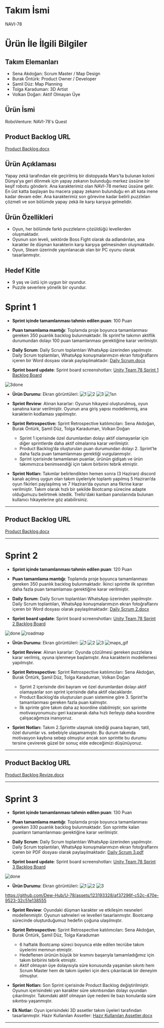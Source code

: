 # **Takım İsmi**

NAVI-78

# Ürün İle İlgili Bilgiler

## Takım Elemanları
- Sena Akdoğan: Scrum Master / Map Design
- Burak Öntürk: Product Owner / Developer 
- Şamil Düz: Map Planning
- Tolga Karaduman: 3D Artist
- Volkan Doğan: Aktif Olmayan Üye

## Ürün İsmi

RoboVenture: NAVI-78's Quest

## Product Backlog URL

[Product Backlog.docx](https://github.com/Dew-Hub/U-78/files/11782666/Product.Backlog.docx)

## Ürün Açıklaması

Yapay zekâ tarafından ele geçirilmiş bir distopyada Mars’ta bulunan koloni Dünya’ya geri dönmek için yapay zekanın bulunduğu merkez üssüne bir keşif robotu gönderir. Ana karakterimiz olan NAVI-78 merkez üssüne gelir. En üst katta başlayan bu macera yapay zekanın bulunduğu en alt kata inene kadar devam eder. Ana karakterimiz son görevine kadar belirli puzzleları çözmeli ve son bölümde yapay zekâ ile karşı karşıya gelmelidir.

## Ürün Özellikleri

- Oyun, her bölümde farklı puzzleların çözüldüğü levellerden oluşmaktadır.
- Oyunun son leveli, sektörde Boss Fight olarak da adlandırılan, ana karakter ile düşman karakterin karşı karşıya gelmesinden oluşmaktadır.
- Oyun, Steam üzerinde yayınlanacak olan bir PC oyunu olarak tasarlanmıştır.

## Hedef Kitle

- 9 yaş ve üstü için uygun bir oyundur.
- Puzzle severlere yönelik bir oyundur.

# Sprint 1

- **Sprint içinde tamamlanması tahmin edilen puan**: 100 Puan


- **Puan tamamlama mantığı**: Toplamda proje boyunca tamamlanması gereken 350 puanlık backlog bulunmaktadır. İlk sprint’te takımın aktiflik durumundan dolayı 100 puan tamamlanması gerektiğine karar verilmiştir.


- **Daily Scrum**: Daily Scrum toplantıları WhatsApp üzerinden yapılmıştır. Daily Scrum toplantıları, WhatsApp konuşmalarımızın ekran fotoğraflarını içeren bir Word dosyası olarak paylaşılmaktadır: [Daily Scrum.docx](https://github.com/Dew-Hub/U-78/files/11782675/Daily.Scrum.docx)

- **Sprint board update**: Sprint board screenshotları:
[Unity Team 78 Sprint 1 Backlog Board](https://trello.com/b/S0EaXG7N/1sprint)

![3done](https://github.com/Dew-Hub/U-78/assets/123193328/b13b6e01-c849-4ad1-81c5-23fd98e29f1b)


- **Ürün Durumu**: Ekran görüntüleri:
![1](https://github.com/Dew-Hub/U-78/assets/123193328/aa801eda-cf06-4119-8a35-2ebe8da8938d)
![2](https://github.com/Dew-Hub/U-78/assets/123193328/a3efa500-7b09-422d-9134-a086813b8536)
![3](https://github.com/Dew-Hub/U-78/assets/123193328/5254973c-c842-4183-8111-ab0a60a65e50)
![1sn](https://github.com/Dew-Hub/U-78/assets/123193328/ddb94595-f6c4-4c3d-a022-ece48c949634)

- **Sprint Review**: 
Alınan kararlar: Oyunun hikayesi oluşturulmuş, oyun sanatına karar verilmiştir. Oyunun ana giriş yapısı modellenmiş, ana karakterin kodlaması yapılmıştır. 

- **Sprint Retrospective:**
Sprint Retrospective katılımcıları: Sena Akdoğan, Burak Öntürk, Şamil Düz, Tolga Karaduman, Volkan Doğan
  - Sprint 1 içerisinde özel durumlardan dolayı aktif olamayanlar için diğer sprintlerde daha aktif olmalarına karar verilmiştir.
  - Product Backlog’da oluşturulan puan durumundan dolayı 2. Sprint’te daha fazla puan tamamlanması gerektiği vurgulanmıştır.
  - Sprint içerisinde tamamlanan puanlar, ürünün gidişatı ve ürün takımımızca benimsendiği için takım birbirini tebrik etmiştir.

- **Sprint Notları:**
Takımlar belirlendikten hemen sonra (3 Haziran) discord kanalı açılmış uygun olan takım üyeleriyle toplantı yapılmış 5 Haziran’da oyun fikirleri paylaşılmış ve 7 Haziran’da oyunun ana fikrine karar verilmiştir. Takım olarak hızlı bir şekilde Bootcamp sürecine adapte olduğumuzu belirtmek istedik.
Trello'daki kanban panolarında bulunan kullanıcı hikayelerine göz atabilirsiniz.


---

## Product Backlog URL

[Product Backlog.docx](https://github.com/Dew-Hub/U-78/files/11931696/Product.Backlog.docx)

---

# Sprint 2

- **Sprint içinde tamamlanması tahmin edilen puan**: 120 Puan


- **Puan tamamlama mantığı**: Toplamda proje boyunca tamamlanması gereken 350 puanlık backlog bulunmaktadır. İkinci sprintte ilk sprintten daha fazla puan tamamlaması gerektiğine karar verilmiştir.

- **Daily Scrum**: Daily Scrum toplantıları WhatsApp üzerinden yapılmıştır. Daily Scrum toplantıları, WhatsApp konuşmalarımızın ekran fotoğraflarını içeren bir Word dosyası olarak paylaşılmaktadır: [Daily Scrum 2.docx](https://github.com/Dew-Hub/U-78/files/11931705/Daily.Scrum.2.docx)

- **Sprint board update**: Sprint board screenshotları:
[Unity Team 78 Sprint 2 Backlog Board](https://trello.com/b/aTCsWqNO/2sprint)

![done](https://github.com/Dew-Hub/U-78/assets/123193328/8e1fc3dc-5c1d-49b5-98b0-87578f8b9a6e)
![roadmap](https://github.com/Dew-Hub/U-78/assets/123193328/278752bf-c1a1-4312-883d-01091f2c21e0)


- **Ürün Durumu**: Ekran görüntüleri:
![1](https://github.com/Dew-Hub/U-78/assets/123193328/fa0dcf32-8a34-461d-ae8a-a441893dcead)
![2](https://github.com/Dew-Hub/U-78/assets/123193328/30172614-8c80-4217-b037-4c9fdedd18a7)
![3](https://github.com/Dew-Hub/U-78/assets/123193328/06cf37c9-4752-4fea-9f34-af574eb56c10)
![maps_gif](https://github.com/Dew-Hub/U-78/assets/123193328/2150ad68-e022-4cf2-8895-224c268b99b8)

- **Sprint Review**: 
Alınan kararlar: Oyunda çözülmesi gereken puzzlelara karar verilmiş, oyuna işlenmeye başlamıştır. Ana karakterin modellemesi yapılmıştır.

- **Sprint Retrospective:**
Sprint Retrospective katılımcıları: Sena Akdoğan, Burak Öntürk, Şamil Düz, Tolga Karaduman, Volkan Doğan
  - Sprint 2 içerisinde dini bayram ve özel durumlardan dolayı aktif olamayanlar son sprint içerisinde daha aktif olacaklardır.
  - Product Backlog’da oluşturulan puan sistemine göre 3. Sprint’te tamamlanması gereken fazla puan kalmıştır.
  - İlk sprinte göre takım daha az koordine olabilmiştir, son sprintte motivasyonumuzu geri kazanarak daha hızlı ilerleyip daha koordine çalışacağımıza inanıyoruz.

- **Sprint Notları:**
Takım 2.Sprintte ulaşmak istediği puana bayram, tatil, özel durumlar vs. sebebiyle ulaşamamıştır. Bu durum takımda motivasyon kaybına sebep olmuştur ancak son sprintte bu durumu tersine çevirerek güzel bir sonuç elde edeceğimizi düşünüyoruz.


---

## Product Backlog URL

[Product Backlog Revize.docx](https://github.com/Dew-Hub/U-78/files/12065208/Product.Backlog.Revize.docx)

---

# Sprint 3

- **Sprint içinde tamamlanması tahmin edilen puan**: 130 Puan


- **Puan tamamlama mantığı**: Toplamda proje boyunca tamamlanması gereken 330 puanlık backlog bulunmaktadır. Son sprintte kalan puanların tamamlanması gerektiğine karar verilmiştir.

- **Daily Scrum**: Daily Scrum toplantıları WhatsApp üzerinden yapılmıştır. Daily Scrum toplantıları, WhatsApp konuşmalarımızın ekran fotoğraflarını içeren bir PDF dosyası olarak paylaşılmaktadır: [Daily Scrum 3.pdf](https://github.com/Dew-Hub/U-78/files/12065239/Daily.Scrum.3.pdf)

- **Sprint board update**: Sprint board screenshotları:
[Unity Team 78 Sprint 3 Backlog Board](https://trello.com/b/pqrA8bFU/3sprint)

![done](https://github.com/Dew-Hub/U-78/assets/123193328/5fdaec6f-53ac-4849-a967-4cd750f86452)


- **Ürün Durumu**: Ekran görüntüleri:
![1](https://github.com/Dew-Hub/U-78/assets/123193328/89cd09a2-9c5a-4082-b446-8cbada963e9c)
![2](https://github.com/Dew-Hub/U-78/assets/123193328/9310ab7a-c07c-4079-aea3-f8d5301ad144)
![3](https://github.com/Dew-Hub/U-78/assets/123193328/279f51d0-66d7-45b1-bc7f-fcfce6a085ee)


https://github.com/Dew-Hub/U-78/assets/123193328/af37296f-c52c-470e-9523-32c51e138555



- **Sprint Review**:
Oyundaki düşman karakter ve etkileşim nesneleri modellenmiştir. Oyunun sahneleri ve levelleri tasarlanmıştır. Bootcamp sürecinde oluşturduğumuz hedefin çoğuna ulaşılmıştır.

- **Sprint Retrospective:**
Sprint Retrospective katılımcıları: Sena Akdoğan, Burak Öntürk, Şamil Düz, Tolga Karaduman
  - 6 haftalık Bootcamp süreci boyunca elde edilen tecrübe takım üyelerini memnun etmiştir.
  - Hedeflenen ürünün büyük bir kısmını başarıyla tamamladığımız için takım birbirini tebrik etmiştir. 
  - Aktif olmayan üye dolayısıyla süre konusunda yaşanılan sıkıntı hem Scrum Master hem de takım üyeleri için ders çıkarılacak bir deneyim olmuştur.

- **Sprint Notları:**
Son Sprint içerisinde Product Backlog değiştirilmiştir. Oyunun içerisindeki yan karakter süre sıkıntısından dolayı oyundan çıkarılmıştır. Takımdaki aktif olmayan üye nedeni ile bazı konularda süre sıkıntısı yaşanmıştır.

- **Ek Notlar:**
Oyun içerisindeki 3D assetler takım üyeleri tarafından tasarlanmıştır.
Hazır Kullanılan Assetler: [Hazır Kullanılan Assetler.docx](https://github.com/Dew-Hub/U-78/files/12065246/Hazir.Kullanilan.Assetler.docx)


---

